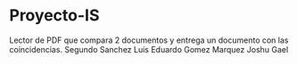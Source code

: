 # Proyecto-IS
Lector de PDF que compara 2 documentos y entrega un documento con las coincidencias.
Segundo Sanchez Luis Eduardo
Gomez Marquez Joshu Gael
